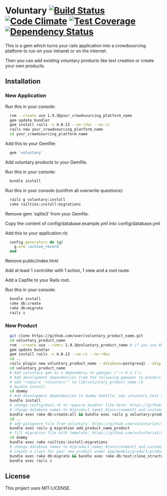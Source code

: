 # Voluntary [![Build Status](https://travis-ci.org/volontariat/voluntary.svg?branch=master)](https://travis-ci.org/volontariat/voluntary) [![Code Climate](https://codeclimate.com/github/volontariat/voluntary/badges/gpa.svg)](https://codeclimate.com/github/volontariat/voluntary) [![Test Coverage](https://codeclimate.com/github/volontariat/voluntary/badges/coverage.svg)](https://codeclimate.com/github/volontariat/voluntary) [![Dependency Status](https://gemnasium.com/volontariat/voluntary.png)](https://gemnasium.com/volontariat/voluntary)

This is a gem which turns your rails application into a crowdsourcing platform to run on your intranet or on the internet.

Then you can add existing voluntary products like text creation or create your own products.

## Installation

### New Application

Run this in your console:

```bash
  rvm --create use 1.9.3@your_crowdsourcing_platform_name
  gem update bundler
  gem install rails -v 4.0.13 --no-rdoc --no-ri  
  rails new your_crowdsourcing_platform_name
  cd your_crowdsourcing_platform_name
```

Add this to your Gemfile:

```ruby
  gem 'voluntary'
```
  
Add voluntary products to your Gemfile.  
  
Run this in your console:

```bash
  bundle install  
```
  
Run this in your console (confirm all overwrite questions):

```bash
  rails g voluntary:install
  rake railties:install:migrations
```

Remove gem 'sqlite3' from your Gemfile.

Copy the content of config/database.example.yml into config/database.yml

Add this to your application.rb:

```ruby
  config.generators do |g|
    g.orm :active_record
  end
```

Remove public/index.html

Add at least 1 controller with 1 action, 1 view and a root route.

Add a Capfile to your Rails root.

Run this in your console:

```bash
  bundle install
  rake db:create
  rake db:migrate
  rails s
```

### New Product

```bash  
  git clone https://github.com/user/voluntary_product_name.git
  cd voluntary_product_name
  rvm --create use --rvmrc 1.9.3@voluntary_product_name # if you use RVM
  gem update bundler
  gem install rails -v 4.0.13 --no-ri --no-rdoc
  cd ..
  rails plugin new voluntary_product_name --database=postgresql --skip-javascript --skip-test-unit --dummy-path=dummy --full
  cd voluntary_product_name
  # Add voluntary gem as a dependency to gemspec ('~> 0.2.1').
  # Add development dependencies from the following gemspec to product's gemspec: https://github.com/volontariat/voluntary/blob/master/voluntary.gemspec
  # add "require 'voluntary'" to lib/voluntary_product_name.rb
  # bundle install
  cd dummy
  # Add development dependencies to dummy Gemfile, see voluntary_text_creation. 
  bundle install
  # change config/boot.rb to require bundler like here: https://github.com/volontariat/voluntary_scholarship/blob/master/dummy/config/boot.rb
  # change database names to #{product_name}_#{environment} and customize user credentials in config/database.yml
  bundle exec rake db:create:all && bundle exec rails g voluntary:product_dummy # confirm all overwrite questions except of Gemfile
  cd ..
  # add gitignore file from voluntary: https://github.com/volontariat/voluntary/blob/master/.gitignore
  bundle exec rails g migration add_product_name_product
  # fill migration file with template: https://github.com/volontariat/voluntary_scholarship/blob/master/db/migrate/20140306201232_add_scholarship_product.rb
  cd dummy
  bundle exec rake railties:install:migrations
  # change database names to #{product_name}_#{environment} and customize user credentials in dummy/config/mongoid.yml
  # create a class for your new product under app/models/product/product_name.rb like: https://github.com/volontariat/voluntary_scholarship/blob/master/app/models/product/scholarship.rb  
  bundle exec rake db:migrate && bundle exec rake db:test:clone_structure
  bundle exec rails s
```
  
## License 

This project uses MIT-LICENSE.

